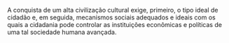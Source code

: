 ﻿A conquista de um alta civilização cultural exige, primeiro, o tipo ideal de cidadão e, em seguida,  mecanismos sociais adequados e ideais com os quais a cidadania pode controlar as instituições econômicas e políticas de uma tal sociedade humana avançada.